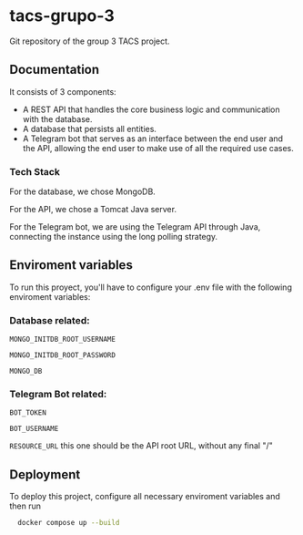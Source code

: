 # tacs-grupo-3
Git repository of the group 3 TACS project.
## Documentation

It consists of 3 components:

* A REST API that handles the core business logic and communication with the database.
* A database that persists all entities.
* A Telegram bot that serves as an interface between the end user and the API, allowing the end user to make use of all the required use cases.

### Tech Stack

For the database, we chose MongoDB.

For the API, we chose a Tomcat Java server.

For the Telegram bot, we are using the Telegram API through Java, connecting the instance using the long polling strategy.
## Enviroment variables

To run this proyect, you'll have to configure your .env file with the following enviroment variables:

### Database related:

`MONGO_INITDB_ROOT_USERNAME`

`MONGO_INITDB_ROOT_PASSWORD`

`MONGO_DB`

### Telegram Bot related:

`BOT_TOKEN`

`BOT_USERNAME`

`RESOURCE_URL` this one should be the API root URL, without any final "/"

## Deployment

To deploy this project, configure all necessary enviroment variables and then run

```bash
  docker compose up --build
```
